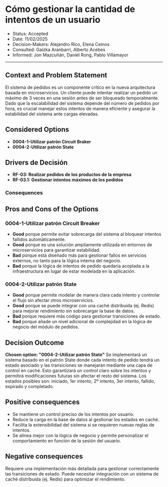 # Cómo gestionar la cantidad de intentos de un usuario
* Status: Accepted
* Date: 11/02/2025
* Decision-Makers: Alejandro Rico, Elena Ceinos
* Consulted: Gaizka Aranbarri, Alberto Acebes
* Informed: Jon Mazcuñán, Daniel Rong, Pablo Villamayor
---

## Context and Problem Statement

El sistema de pedidos es un componente crítico en la nueva arquitectura basada en microservicios. Un cliente puede intentar realizar un pedido un máximo de 3 veces en una sesión antes de ser bloqueado temporalmente. Dado que la escalabilidad del sistema depende del número de pedidos por hora, es crucial manejar estos intentos de manera eficiente y asegurar la estabilidad del sistema ante cargas elevadas.

## Considered Options

* **0004-1-Utilizar patrón Circuit Braker**
* **0004-2-Utilizar patrón State**

## Drivers de Decisión

* **RF-03: Realizar pedidos de los productos de la empresa**
* **RF-03.1: Gestionar intentos máximos de los pedidos**

### Consequences

## Pros and Cons of the Options

### 0004-1-Utilizar patrón Circuit Breaker

* **Good** porque permite evitar sobrecarga del sistema al bloquear intentos fallidos automáticamente.
* **Good** porque es una solución ampliamente utilizada en entornos de microservicios para garantizar estabilidad.
* **Bad** porque está diseñado más para gestionar fallos en servicios externos, no tanto para la lógica interna del negocio.
* **Bad** porque la lógica de intentos de pedido quedaría acoplada a la infraestructura en lugar de estar modelada en la aplicación.

### 0004-2-Utilizar patrón State
* **Good** porque permite modelar de manera clara cada intento y controlar el flujo sin afectar otros microservicios.
* **Good** porque se puede integrar con una caché distribuida (ej. Redis) para mejorar rendimiento sin sobrecargar la base de datos.
* **Bad** porque requiere más código para gestionar transiciones de estado.
* **Bad** porque añade un nivel adicional de complejidad en la lógica de negocio del módulo de pedidos.

## Decision Outcome
**Chosen option: "0004-2-Utilizar patrón State"**
Se implementará un sistema basado en el patrón State donde cada intento de pedido tendrá un estado asociado y las transiciones se manejarán mediante una capa de control en caché. Esto garantizará un control claro sobre los intentos y permitirá modificaciones futuras sin afectar el resto del sistema. Los estados posibles son: iniciado, 1er intento, 2º intento, 3er intento, fallido, expirado y completado.

## Positive consequences
* Se mantiene un control preciso de los intentos por usuario.
* Reduce la carga en la base de datos al gestionar los estados en caché.
* Facilita la extensibilidad del sistema si se requieren nuevas reglas de intentos.
* Se alinea mejor con la lógica de negocio y permite personalizar el comportamiento en función de la sesión del usuario.

## Negative consequences

Requiere una implementación más detallada para gestionar correctamente las transiciones de estado.
Puede necesitar integración con un sistema de caché distribuida (ej. Redis) para optimizar el rendimiento.
